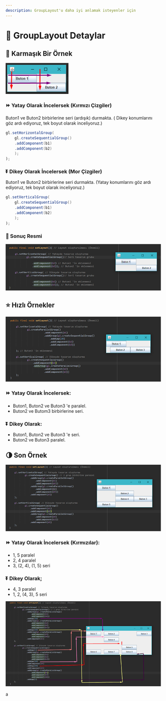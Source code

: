 ```yaml
---
description: GroupLayout'u daha iyi anlamak isteyenler için
---
```


# 🤯 GroupLayout Detaylar

## 🥅 Karmaşık Bir Örnek

![](../../.gitbook/assets/image%20%289%29.png)

### ⏩ Yatay Olarak İncelersek \(Kırmızı Çizgiler\)

Buton1 ve Buton2 birbirlerine seri \(ardışık\) durmakta. \( Dikey konumlarını göz ardı ediyoruz, tek boyut olarak inceliyoruz.\)

```java
gl.setHorizontalGroup(
    gl.createSequentialGroup()
    .addComponent(b1)
    .addComponent(b2)
    );
);
```

### ⏬ Dikey Olarak İncelersek \(Mor Çizgiler\)

Buton1 ve Buton2 birbirlerine seri durmakta. \(Yatay konumlarını göz ardı ediyoruz, tek boyut olarak inceliyoruz.\)

```java
gl.setVerticalGroup(
    gl.createSequentialGroup()
    .addComponent(b1)
    .addComponent(b2)
    );
);
```

### 🚀 Sonuç Resmi

![](../../.gitbook/assets/image%20%2813%29.png)

## ⭐ Hızlı Örnekler

![](../../.gitbook/assets/image%20%286%29.png)

### **⏩ Yatay Olarak İncelersek:**

* Buton1, Buton2 ve Buton3 'e paralel.
* Buton2 ve Butom3 birbirlerine seri.

### **⏬ Dikey Olarak:**

* Buton1, Buton2 ve Buton3 'e seri.
* Buton2 ve Buton3 paralel.

## 🌗 Son Örnek

![](../../.gitbook/assets/image%20%281%29.png)

### **⏩ Yatay Olarak İncelersek \(Kırmızılar\):**

* 1, 5 paralel
* 2, 4 paralel
* 3,  \(2, 4\), \(1, 5\) seri

### **⏬ Dikey Olarak;**

* 4, 3 paralel
* 1, 2, \(4, 3\), 5 seri

![](../../.gitbook/assets/image%20%283%29.png)

a

